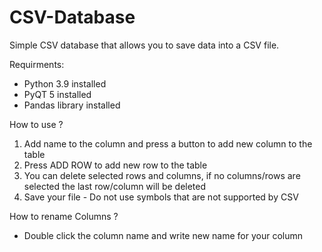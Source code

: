 # CSV-Database
Simple CSV database that allows you to save data into a CSV file.

Requirments:
- Python 3.9 installed
- PyQT 5 installed
- Pandas library installed

How to use ?
1. Add name to the column and press a button to add new column to the table
2. Press ADD ROW to add new row to the table
3. You can delete selected rows and columns, if no columns/rows are selected the last row/column will be deleted
4. Save your file - Do not use symbols that are not supported by CSV


How to rename Columns ?
- Double click the column name and write new name for your column

